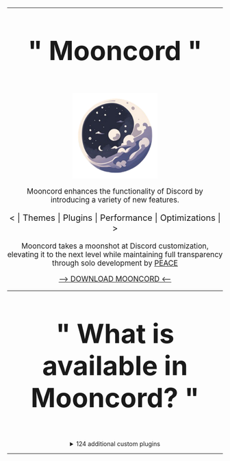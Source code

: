 <hr>

<p align="center" style="font-size: 62px;">
  <strong>" Mooncord "</strong>
</p>

<p align="center">
  <a href="https://github.com/PeaceOfficial/Mooncord">
    <img src="./browser/icon.png" width="200" alt="Mooncord">
  </a>
</p>

<p align="center" style="font-size: 17px;">
  Mooncord enhances the functionality of Discord by introducing a variety of new features.
</p>

<p align="center" style="font-size: 20px;">
  &lt; | Themes | Plugins | Performance | Optimizations | &gt;
</p>

<p align="center" style="font-size: 17px;">
  Mooncord takes a moonshot at Discord customization, elevating it to the next level while maintaining full transparency through solo development by <a href="https://discord.com/users/317206043039891459">PEACE</a>
</p>

<p align="center" style="font-size: 17px;">
  <a href="https://github.com/PeaceOfficial/Moonship/releases/download/Release/Moonship.exe"> --> DOWNLOAD MOONCORD <--</a>
</p>

<hr>

<p align="center" style="font-size: 62px;">
  <strong>" What is available in Mooncord? "</strong>
</p>

<div align="center">
  <details style="display: inline-block;">
    <summary>124 additional custom plugins</summary>

    - AllCallTimers by MaxHerbold & D3SOX
    - AltKrispSwitch by newwares
    - AmITyping by MrDiamond
    - Anammox by Kyuuhachi
    - AtSomeone by Joona
    - DecodeBase64 by ThePirateStoner
    - BetterActivities by D3SOX, Arjix, AutumnVN
    - BetterBanReasons by Inbestigator
    - BetterQuickReact by Ven & Sqaaakoi
    - BetterUserArea by Samwich
    - BlockKeywords by catcraft
    - BlockKrsip by D3SOX
    - BypassStatus by Inbestigator & thororen
    - ChannelTabs by TheSun, TheKodeToad, keifufu, Nickyux
    - CleanChannelName by AutumnVN
    - ClientSideBlock by Samwich
    - CommandPalette by Ethan
    - CopyUserMention by Cortex & castdrian
    - CustomSounds by TheKodeToad & SpikeHD
    - CuteAnimeBoys by ShadyGoat
    - CuteNekos by echo
    - CutePats by thororen
    - Demonstration by Samwich
    - DisableCameras by Joona
    - DoNotLeak by Perny
    - DontFilterMe by Samwich
    - DoubleCounterBypass by nyx
    - EmojiDumper by Cortex, Samwich, Woosh
    - Encryptcord by Inbestigator
    - EquicordCSS (MooncordCSS) by thororen, Panniku, Dablulite, Coolesding, MiniDiscordThemes, LuckFire, gold_me
    - ExportContacts by dat_insanity
    - FindReply by newwares
    - FrequentQuickSwitcher by Samwich
    - FriendshipRanks by Samwich
    - FriendTags by Samwich
    - GensokyoRadioRPC by RyanCaoDev & Prince527
    - GifRoulette by Samwich
    - Glide by Samwich
    - GlobalBadges by HypedDomi & Hosted by Wolfie
    - GodMode by Tolgchu
    - GoodPerson by nin0dev
    - GoogleThat by Samwich
    - Grammar by Samwich
    - GrammarFix by unstream
    - HideMessage by Hanzy
    - HideServers by bepvte
    - HolyNotes by Wolfie
    - HomeTyping by Samwich
    - HopOn by ImLvna
    - Husk by nin0dev
    - Identity by Samwich
    - IgnoreTerms by D3SOX
    - InRole by nin0dev
    - IrcColors by Grzesiek11
    - IRememberYou by zoodogood
    - Jumpscare by Surgedevs
    - JumpToStart by Samwich
    - KeyboardSounds by HypedDomi
    - KeywordNotify by camila314 & x3rt
    - LimitMiddleClickPaste by nobody (Dev didnt put an author)
    - LoginWithQR by nexpid
    - MediaDownloader by Colorman (Discord desktop only)
    - MediaPlaybackSpeed by D3SOX
    - Meow by Samwich
    - MessageColors by Hen
    - MessageLinkTooltip by Kyuuhachi
    - MessageLoggerEnhanced by Aria
    - MessageTranslate by Samwich
    - ModalFade by Kyuuhachi
    - NewPluginsManager by Sqaaakoi
    - NoAppsAllowed by kvba
    - NoBulletPoints by Samwich
    - NoDefaultEmojis by Samwich
    - NoDeleteSafety by Samwich
    - NoMirroredCamera by Nyx
    - NoModalAnimation by AutumnVN
    - NoNitroUpsell by thororen
    - NoRoleHeaders by Samwich
    - NotificationTitle by Kyuuhachi
    - OnePingPerDM by ProffDea
    - PlatformSpoofer by Drag
    - PurgeMessages by bhop & nyx
    - QuestCompleter by HappyEnderman & SerStars (Maintained by thororen)
    - QuestionMarkReplacement by nyx
    - Quoter by Samwich
    - RepeatMessage by Tolgchu
    - ReplaceActivityTypes by Nyako
    - ReplyPingControl by ant0n & MrDiamond
    - RPCStats by Samwich
    - ScreenRecorder by AutumnVN (Vesktop & Equibop only)
    - SearchFix by Jaxx
    - SekaiStickers by MaiKokain
    - Shakespearean by vmohammad (Dev build only)
    - ShowBadgesInChat by Inbestigator & KrystalSkull
    - Slap by Korbo
    - SoundBoardLogger by Moxxie, fres, echo (Maintained by thororen)
    - StatusWhilePlaying by thororen (Desktop app only)
    - SteamStatusSync by niko
    - StickerBlocker by Samwich
    - TalkInReverse by Tolgchu
    - TeX by Kyuuhachi
    - TextToSpeech by Samwich
    - ThemeLibrary by Fafa
    - Timezones by Aria
    - Title by Kyuuhachi
    - TosuRPC by AutumnVN
    - Translate+ by Prince527 & Ven
    - UnitConverter by sadan
    - UnlimitedAccounts by thororen
    - UnreadCountBadge by Joona
    - UserPFP by nexpid & thororen
    - UwUifier by echo
    - VCSupport by thororen
    - VencordRPC by AutumnVN
    - VideoSpeed by Samwich
    - ViewRaw2 by Kyuuhachi
    - VoiceChannelLog by Sqaaakoi (Maintained by thororen)
    - VoiceChatUtilities by D3SOX
    - VoiceJoinMessages by Sqaaakoi (Maintained by thororen & Dev build only)
    - WebpackTarball by Kyuuhachi
    - WhosWatching by fres
    - WigglyText by nexpid
    - Woof by Samwich
    - YoutubeDescription by arHSM

  </details>
</div>

<hr>
